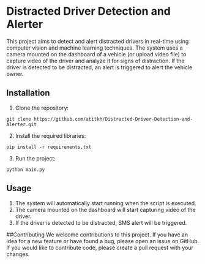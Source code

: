 # Distracted Driver Detection and Alerter
This project aims to detect and alert distracted drivers in real-time using computer vision and machine learning techniques. The system uses a camera mounted on the dashboard of a vehicle (or upload video file) to capture video of the driver and analyze it for signs of distraction. If the driver is detected to be distracted, an alert is triggered to alert the vehicle owner.

## Installation

1. Clone the repository:
```
git clone https://github.com/atitkh/Distracted-Driver-Detection-and-Alerter.git
```

2. Install the required libraries:
```
pip install -r requirements.txt
```

3. Run the project:
```
python main.py
```

## Usage
1. The system will automatically start running when the script is executed.
2. The camera mounted on the dashboard will start capturing video of the driver.
3. If the driver is detected to be distracted, SMS alert will be triggered.

##Contributing
We welcome contributions to this project. If you have an idea for a new feature or have found a bug, please open an issue on GitHub. If you would like to contribute code, please create a pull request with your changes.
